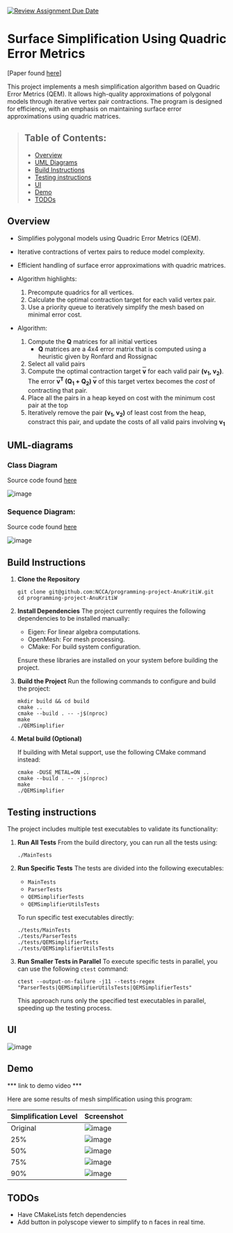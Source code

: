[![Review Assignment Due Date](https://classroom.github.com/assets/deadline-readme-button-22041afd0340ce965d47ae6ef1cefeee28c7c493a6346c4f15d667ab976d596c.svg)](https://classroom.github.com/a/RM1pL2Qm)

# Surface Simplification Using Quadric Error Metrics

\[Paper found [here](./References/Surface%20Simplification%20Using%20Quadric%20Error%20Metrics.pdf)\]

This project implements a mesh simplification algorithm based on Quadric Error Metrics (QEM). It allows high-quality approximations of polygonal models through iterative vertex pair contractions. The program is designed for efficiency, with an emphasis on maintaining surface error approximations using quadric matrices.

> ## Table of Contents:
> - [Overview](#overview)
> - [UML Diagrams](#uml-diagrams)
> - [Build Instructions](#build-instructions)
> - [Testing instructions](#testing-instructions)
> - [UI](#ui)
> - [Demo](#demo)
> - [TODOs](#todos)

## Overview
* Simplifies polygonal models using Quadric Error Metrics (QEM).
* Iterative contractions of vertex pairs to reduce model complexity.
* Efficient handling of surface error approximations with quadric matrices.

* Algorithm highlights:
    1. Precompute quadrics for all vertices.
    2. Calculate the optimal contraction target for each valid vertex pair.
    3. Use a priority queue to iteratively simplify the mesh based on minimal error cost.

* Algorithm:
    1. Compute the **Q** matrices for all initial vertices
        - **Q** matrices are a 4x4 error matrix that is computed using a  heuristic given by Ronfard and Rossignac
    2. Select all valid pairs
    3. Compute the optimal contraction target <strong><span style="text-decoration:overline;">v</span></strong> for each valid pair <strong>(v<sub>1</sub>, v<sub>2</sub>)</strong>. The error <strong>
  <span style="text-decoration:overline;">v</span><sup>T</sup> (Q<sub>1</sub> + Q<sub>2</sub>) <span style="text-decoration:overline;">v</span></strong> of this target vertex becomes the _cost_ of contracting that pair.
    1. Place all the pairs in a heap keyed on cost with the minimum cost pair at the top
    2. Iteratively remove the pair <strong>(v<sub>1</sub>, v<sub>2</sub>)</strong> of least cost from the heap, constract this pair, and update the costs of all valid pairs involving <strong>v<sub>1</sub></strong>
</strong>

## UML-diagrams

### Class Diagram
Source code found [here](./uml/class-diagram.puml)

![image](./uml/class-diagram.png)

### Sequence Diagram:
Source code found [here](./uml/seq-diagram.puml)

![image](./uml/seq-diagram.png)

## Build Instructions

1. **Clone the Repository**
    ```
    git clone git@github.com:NCCA/programming-project-AnuKritiW.git
    cd programming-project-AnuKritiW
    ```

2. **Install Dependencies** The project currently requires the following dependencies to be installed manually:
    * Eigen: For linear algebra computations.
    * OpenMesh: For mesh processing.
    * CMake: For build system configuration.

    Ensure these libraries are installed on your system before building the project.

3. **Build the Project** Run the following commands to configure and build the project:
    ```
    mkdir build && cd build
    cmake ..
    cmake --build . -- -j$(nproc)
    make
    ./QEMSimplifier
    ```

4. **Metal build (Optional)**

    If building with Metal support, use the following CMake command instead:
    ```
    cmake -DUSE_METAL=ON ..
    cmake --build . -- -j$(nproc)
    make
    ./QEMSimplifier
    ```

## Testing instructions

The project includes multiple test executables to validate its functionality:

1. **Run All Tests** From the build directory, you can run all the tests using:
    ```
    ./MainTests
    ```
2. **Run Specific Tests** The tests are divided into the following executables:
    * `MainTests`
    * `ParserTests`
    * `QEMSimplifierTests`
    * `QEMSimplifierUtilsTests`

    To run specific test executables directly:
    ```
    ./tests/MainTests
    ./tests/ParserTests
    ./tests/QEMSimplifierTests
    ./tests/QEMSimplifierUtilsTests
    ```
3. **Run Smaller Tests in Parallel** To execute specific tests in parallel, you can use the following `ctest` command:
    ```
    ctest --output-on-failure -j11 --tests-regex "ParserTests|QEMSimplifierUtilsTests|QEMSimplifierTests"
    ```
    This approach runs only the specified test executables in parallel, speeding up the testing process.

## UI

![image](./References/screenshots/ui.png)

## Demo

*** link to demo video ***

Here are some results of mesh simplification using this program:


| Simplification Level | Screenshot                                           |
| -------------------- | ---------------------------------------------------- |
| Original             | ![image](./References/screenshots/screenshot_00.png) |
| 25%                  | ![image](./References/screenshots/screenshot_25.png) |
| 50%                  | ![image](./References/screenshots/screenshot_50.png) |
| 75%                  | ![image](./References/screenshots/screenshot_75.png) |
| 90%                  | ![image](./References/screenshots/screenshot_90.png) |

## TODOs

* Have CMakeLists fetch dependencies
* Add button in polyscope viewer to simplify to n faces in real time.
